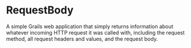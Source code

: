 # RequestBody
A simple Grails web application that simply returns information about whatever incoming HTTP request it was called with, including the request method, all request headers and values, and the request body.
